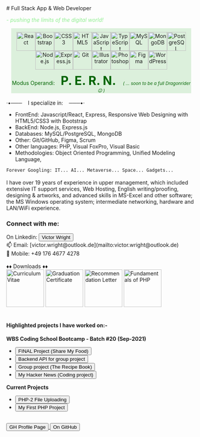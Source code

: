 <body>
# Full Stack App & Web Developer

<i style="color: lightgreen"> - pushing the limits of the digital world!</i>

<div style="width: 95%; margin: 0 auto; text-align: center; background-color: rgb(220, 240, 220)">
<!-- <div style="display: flex; flex-wrap: wrap; justify-content: center; width: 95%; margin: 0 auto; padding: 10px; text-align: center; background-color: rgb(220, 240, 220)"> -->
    <div style="display: flex; flex-wrap: wrap; justify-content: center; padding: 10px;">
        <img src="https://profilinator.rishav.dev/skills-assets/react-original-wordmark.svg" alt="React" height="50" />  
        <img  src="https://profilinator.rishav.dev/skills-assets/bootstrap-plain.svg" alt="Bootstrap" height="50" />  
        <img  src="https://profilinator.rishav.dev/skills-assets/css3-original-wordmark.svg" alt="CSS3" height="50" />  
        <img  src="https://profilinator.rishav.dev/skills-assets/html5-original-wordmark.svg" alt="HTML5" height="50" />  
        <img  src="https://profilinator.rishav.dev/skills-assets/javascript-original.svg" alt="JavaScript" height="50" />  
        <img src="https://profilinator.rishav.dev/skills-assets/typescript-original.svg" alt="TypeScript" height="50" />  
        <img  src="https://profilinator.rishav.dev/skills-assets/mysql-original-wordmark.svg" alt="MySQL" height="50" />  
        <img src="https://profilinator.rishav.dev/skills-assets/mongodb-original-wordmark.svg" alt="MongoDB" height="50" />  
        <img src="https://profilinator.rishav.dev/skills-assets/postgresql-original-wordmark.svg" alt="PostgreSQL" height="50" />  
        <img  src="https://profilinator.rishav.dev/skills-assets/nodejs-original-wordmark.svg" alt="Node.js" height="50" />  
        <img  src="https://profilinator.rishav.dev/skills-assets/express-original-wordmark.svg" alt="Express.js" height="50" />  
        <img src="https://profilinator.rishav.dev/skills-assets/git-scm-icon.svg" alt="Git" height="50" />  
        <img src="https://profilinator.rishav.dev/skills-assets/adobe_illustrator-icon.svg" alt="Illustrator" height="50" />  
        <img  src="https://profilinator.rishav.dev/skills-assets/photoshop-plain.svg" alt="Photoshop" height="50" />  
        <img  src="https://profilinator.rishav.dev/skills-assets/figma-icon.svg" alt="Figma" height="50" />  
        <img  src="https://profilinator.rishav.dev/skills-assets/wordpress.png" alt="WordPress" height="50" />
    </div>
    <div style="justify-content: center; color: darkgreen;">
        <!-- <div style="color: darkgreen; padding: 10px"> -->
        Modus Operandi: &nbsp;<strong style="font-size: 2rem"> P. E. R. N. </strong> &nbsp;&nbsp; <i><small>( ... soon to be a full Dragonrider 😉 )</small></i>
    </div>
</div>
<br/>
·•─── &nbsp;&nbsp;&nbsp;I specialize in:&nbsp;&nbsp;&nbsp; ───•·
<ul>
<text>
<li>FrontEnd: Javascript/React, Express, Responsive Web Designing with HTML5/CSS3 with Bootstrap </li>
<li>BackEnd: Node.js, Express.js</li>
<li>Databases: MySQL/PostgreSQL, MongoDB</li>
<li>Other: Git/GitHub, Figma, Scrum</li>
<li>Other languages: PHP, Visual FoxPro, Visual Basic</li>
<li>Methodologies: Object Oriented Programming, Unified Modeling Language, </li>
</ul>
<div>
<code>Forever Googling: IT... AI... Metaverse... Space... Gadgets... </code>
</div>
<!-- - - - - - - -->
<br/>
I have over 19 years of experience in upper management, which included extensive IT support services, Web Hosting, English writing/proofing, designing & artworks, and advanced skills in MS-Excel and other software; the MS Windows operating system; intermediate networking, hardware and LAN/WiFi experience.
<br/>
<h3>Connect with me:</h3>
On Linkedin: <a href="https://www.linkedin.com/in/victor-r-wright/" target="_blank">
    <button>Victor Wright</button>
</a><br/>
📫 Email: [victor.wright@outlook.de](mailto:victor.wright@outlook.de)
<br/>
📲 Mobile: +49 176 4677 4278
<br/><br/>
♦♦ Downloads ♦♦
<br/>
<a href="https://github.com/vrw-GH/vrw-GH/raw/main/resume/cv_vw-en.jpg" target="_blank" title="Curriculum Vitae"><img src="https://raw.githubusercontent.com/vrw-GH/vrw-GH/main/resume/cv_vw-en.jpg " alt="Curriculum Vitae" width="auto" height="100px"></a> 
<a href="https://github.com/vrw-GH/vrw-GH/raw/main/certificates/WBS-certificate_FS_Web_%26_App_Dev.jpg" target="_blank" title="Graduation Certificate - WBS Coding School"><img src="https://raw.githubusercontent.com/vrw-GH/vrw-GH/main/certificates/WBS-certificate_FS_Web_%26_App_Dev.jpg" alt="Graduation Certificate" width="auto" height="100px"></a> 
<a href="https://github.com/vrw-GH/vrw-GH/raw/main/certificates/Victor_Wright-Recommendation_letter.jpg" target="_blank" title="Recommendation Letter"><img src="https://raw.githubusercontent.com/vrw-GH/vrw-GH/main/certificates/Victor_Wright-Recommendation_letter.jpg" alt="Recommendation Letter" width="auto" height="100px"></a> 
<a href="https://raw.githubusercontent.com/vrw-GH/vrw-GH/main/certificates/TutorialsPoint_Cert-Fundementals_of_PHP.jpg" target="_blank" title="Fundamentals of PHP"><img src="https://raw.githubusercontent.com/vrw-GH/vrw-GH/main/certificates/TutorialsPoint_Cert-Fundementals_of_PHP.jpg" alt="Fundamentals of PHP" width="auto" height="100px"></a> 
<br/>
<br/>
<h4>Highlighted projects I have worked on:-</h4>
<strong>WBS Coding School Bootcamp - Batch #20 (Sep-2021)</strong>
<ul>

<li><a href="https://vrw-gh.github.io/final-project-wd020/" target="_blank">
    <button>FINAL Project (Share My Food)</button>
</a></li>
<li><a href="https://vrw-gh.github.io/sharemyfood-backend/" target="_blank">
    <button>Backend API for group project</button>
</a></li>
<li><a href="https://vrw-gh.github.io/vw_my-recipe-book/" target="_blank">
    <button>Group project (The Recipe Book)</button>
</a></li>
<li><a href="https://vrw-gh.github.io/hacker-news/" target="_blank">
    <button>My Hacker News (Coding project)</button>
</a></li>
</ul>

<strong>Current Projects</strong>

<ul>
<li><a href="https://vrw-gh.github.io/php-p2/" target="_blank"><button>PHP-2 File Uploading</button></a>
</li>
<li><a href="https://vrw-gh.github.io/php-p1/" target="_blank"><button>My First PHP Project</button></a>
</li>
</ul>
<br>
<a href="https://vrw-gh.github.io/vrw-GH/" target="_blank" title="https://vrw-gh.github.io/vrw-GH/">
    <button>GH Profile Page</button>
</a>
<a href="https://github.com/vrw-GH" target="_blank" title="https://github.com/vrw-GH">
    <button>On GitHub</button>
    </a>
</body>
